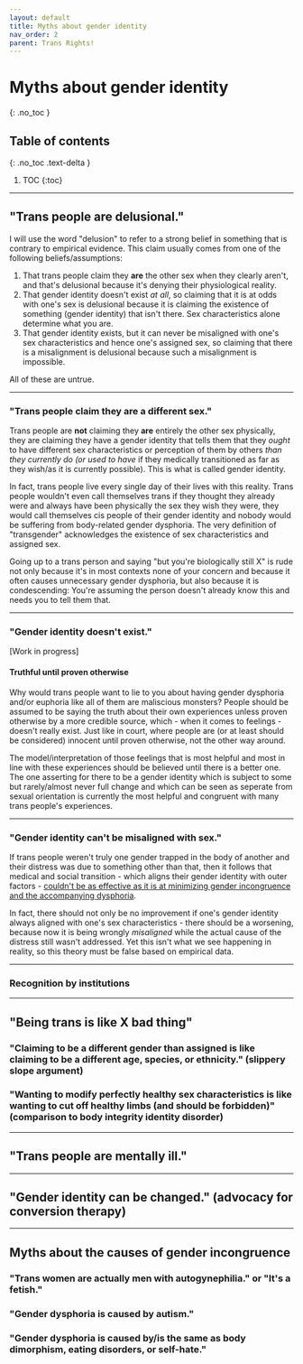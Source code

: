 ```yaml
---
layout: default
title: Myths about gender identity
nav_order: 2
parent: Trans Rights!
---
```

<script> jtd.setTheme('green'); </script>
# Myths about gender identity
{: .no_toc }

## Table of contents
{: .no_toc .text-delta }

1. TOC
{:toc}

---

## "Trans people are delusional."

I will use the word "delusion" to refer to a strong belief in something that is contrary to empirical evidence.
This claim usually comes from one of the following beliefs/assumptions:

1. That trans people claim they **are** the other sex when they clearly aren't, and that's delusional because it's denying their physiological reality.
2. That gender identity doesn't exist _at all_, so claiming that it is at odds with one's sex is delusional because it is claiming the existence of something (gender identity) that isn't there. Sex characteristics alone determine what you are.
3. That gender identity exists, but it can never be misaligned with one's sex characteristics and hence one's assigned sex, so claiming that there is a misalignment is delusional because such a misalignment is impossible. 

All of these are untrue.

---
### "Trans people claim they are a different sex."
Trans people are **not** claiming they **are** entirely the other sex physically, they are claiming they have a gender identity that tells them that they _ought_ to have different sex characteristics or perception of them by others _than they currently do (or used to have_ if they medically transitioned as far as they wish/as it is currently possible). This is what is called gender identity.

In fact, trans people live every single day of their lives with this reality. Trans people wouldn't even call themselves trans
if they thought they already were and always have been physically the sex they wish they were, they would call themselves cis people of their gender identity and nobody would be suffering from body-related gender dysphoria. The very definition
of "transgender" acknowledges the existence of sex characteristics and assigned sex.

Going up to a trans person and saying "but you're biologically still X" is rude not only because it's in most contexts
none of your concern and because it often causes unnecessary gender dysphoria, but also because it is condescending: You're assuming the person doesn't already know this and needs you to tell them that.

---
### "Gender identity doesn't exist."

[Work in progress]

#### Truthful until proven otherwise

Why would trans people want to lie to you about having gender dysphoria and/or euphoria like all of them are maliscious monsters? People should be assumed to be saying the truth about their own experiences unless proven otherwise by a more credible source, which - when it comes to feelings - doesn't really exist. Just like in court, where people are (or at least should be considered) innocent until proven otherwise, not the other way around.

The model/interpretation of those feelings that is most helpful and most in line with these experiences should be believed until there is a better one. The one asserting for there to be a gender identity which is subject to some but rarely/almost never full change and which can be seen as seperate from sexual orientation is currently the most helpful and congruent with many trans people's experiences.

---
### "Gender identity can't be misaligned with sex."
If trans people weren't truly one gender trapped in the body of another and their distress was due to something other than that, then it follows that medical and social transition - which aligns their gender identity with outer factors - 
[couldn't be as effective as it is at minimizing gender incongruence and the accompanying dysphoria](!!!). 

In fact, there should not only be no improvement if one's gender identity always aligned with one's sex characteristics - there
should be a worsening, because now it is being wrongly _misaligned_ while the actual cause of the distress still wasn't addressed. Yet this isn't what we see happening in reality, so this theory must be false based on empirical data.

---

### Recognition by institutions

---

## "Being trans is like X bad thing"

### "Claiming to be a different gender than assigned is like claiming to be a different age, species, or ethnicity." (slippery slope argument)

### "Wanting to modify perfectly healthy sex characteristics is like wanting to cut off healthy limbs (and should be forbidden)" (comparison to body integrity identity disorder)

---

## "Trans people are mentally ill."


---

## "Gender identity can be changed." (advocacy for conversion therapy)

---

## Myths about the causes of gender incongruence

### "Trans women are actually men with autogynephilia." or "It's a fetish."

### "Gender dysphoria is caused by autism."

### "Gender dysphoria is caused by/is the same as body dimorphism, eating disorders, or self-hate."
